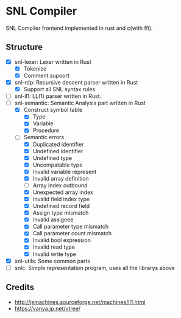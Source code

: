 # SNL Compiler

SNL Compiler frontend implemented in rust and c(with ffi).

## Structure

- [x] snl-lexer: Lexer written in Rust
    - [x] Tokenize
    - [x] Comment supoort
- [x] snl-rdp: Recursive descent parser written in Rust
    - [x] Support all SNL syntax rules
- [ ] snl-ll1: LL(1) parser written in Rust.
- [ ] snl-semantic: Semantic Analysis part written in Rust
    - [x] Construct symbol table
        - [x] Type
        - [x] Variable
        - [x] Procedure
    - [ ] Semantic errors
        - [x] Duplicated identifier
        - [x] Undefined identifier
        - [x] Undefined type
        - [x] Uncompatable type
        - [x] Invalid variable represent
        - [x] Invalid array definition
        - [ ] Array index outbound
        - [x] Unexpected array index
        - [x] Invalid field index type
        - [x] Undefined record field
        - [x] Assign type mismatch
        - [x] Invalid assignee
        - [x] Call parameter type mismatch
        - [x] Call parameter count mismatch
        - [x] Invalid bool expression
        - [x] Invalid read type
        - [x] Invalid write type
- [x] snl-utils: Some common parts
- [ ] snlc: Simple representation program, uses all the librarys above

## Credits

- http://jsmachines.sourceforge.net/machines/ll1.html
- https://vanya.jp.net/vtree/
